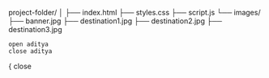 project-folder/
│
├── index.html
├── styles.css
├── script.js
└── images/
    ├── banner.jpg
    ├── destination1.jpg
    ├── destination2.jpg
    ├── destination3.jpg

    open aditya
    close aditya
{
close
